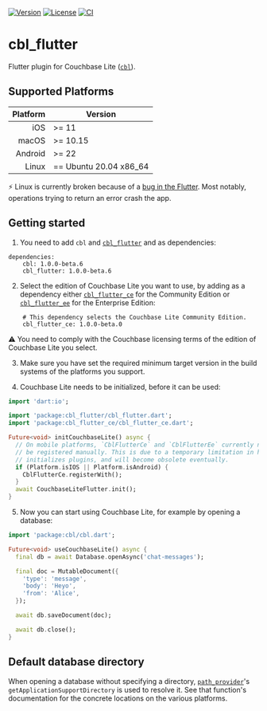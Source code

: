 [![Version](https://badgen.net/pub/v/cbl_flutter)](https://pub.dev/packages/cbl_flutter)
[![License](https://badgen.net/pub/license/cbl_flutter)](https://github.com/cbl-dart/cbl-dart/blob/main/packages/cbl_flutter/LICENSE)
[![CI](https://github.com/cbl-dart/cbl-dart/actions/workflows/ci.yaml/badge.svg)](https://github.com/cbl-dart/cbl-dart/actions/workflows/ci.yaml)

# cbl_flutter

Flutter plugin for Couchbase Lite ([`cbl`](https://pub.dev/packages/cbl)).

## Supported Platforms

| Platform | Version                |
| -------: | ---------------------- |
|      iOS | >= 11                  |
|    macOS | >= 10.15               |
|  Android | >= 22                  |
|    Linux | == Ubuntu 20.04 x86_64 |

:zap: Linux is currently broken because of a
[bug in the Flutter](https://github.com/flutter/flutter/issues/66575). Most
notably, operations trying to return an error crash the app.

## Getting started

1. You need to add `cbl` and
   [`cbl_flutter`](https://pub.dev/packages/cbl_flutter) and as dependencies:

```pubspec
dependencies:
    cbl: 1.0.0-beta.6
    cbl_flutter: 1.0.0-beta.6
```

2. Select the edition of Couchbase Lite you want to use, by adding as a
   dependency either [`cbl_flutter_ce`](https://pub.dev/packages/cbl_flutter_ce)
   for the Community Edition or
   [`cbl_flutter_ee`](https://pub.dev/packages/cbl_flutter_ee) for the
   Enterprise Edition:

```pubspec
    # This dependency selects the Couchbase Lite Community Edition.
    cbl_flutter_ce: 1.0.0-beta.0
```

:warning: You need to comply with the Couchbase licensing terms of the edition
of Couchbase Lite you select.

3. Make sure you have set the required minimum target version in the build
   systems of the platforms you support.

4. Couchbase Lite needs to be initialized, before it can be used:

```dart
import 'dart:io';

import 'package:cbl_flutter/cbl_flutter.dart';
import 'package:cbl_flutter_ce/cbl_flutter_ce.dart';

Future<void> initCouchbaseLite() async {
  // On mobile platforms, `CblFlutterCe` and `CblFlutterEe` currently need to 
  // be registered manually. This is due to a temporary limitation in how Flutter 
  // initializes plugins, and will become obsolete eventually.
  if (Platform.isIOS || Platform.isAndroid) {
    CblFlutterCe.registerWith();
  }
  await CouchbaseLiteFlutter.init();
}
```

5. Now you can start using Couchbase Lite, for example by opening a database:

```dart
import 'package:cbl/cbl.dart';

Future<void> useCouchbaseLite() async {
  final db = await Database.openAsync('chat-messages');

  final doc = MutableDocument({
    'type': 'message',
    'body': 'Heyo',
    'from': 'Alice',
  });

  await db.saveDocument(doc);

  await db.close();
}
```

## Default database directory

When opening a database without specifying a directory,
[`path_provider`][path_provider]'s `getApplicationSupportDirectory` is used to
resolve it. See that function's documentation for the concrete locations on the
various platforms.

[path_provider]: https://pub.dev/packages/path_provider
